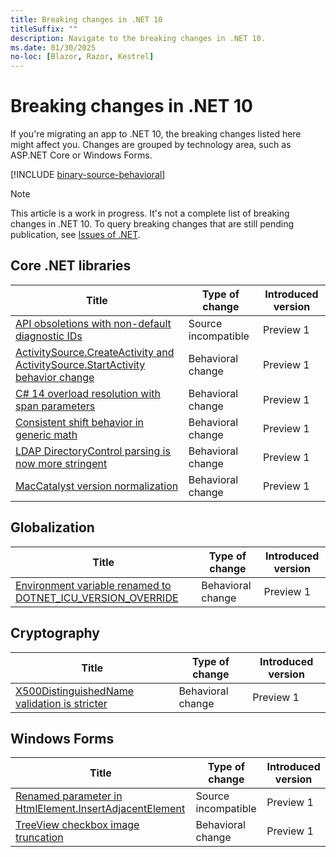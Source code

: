 ```yaml
---
title: Breaking changes in .NET 10
titleSuffix: ""
description: Navigate to the breaking changes in .NET 10.
ms.date: 01/30/2025
no-loc: [Blazor, Razor, Kestrel]
---
```

# Breaking changes in .NET 10

If you're migrating an app to .NET 10, the breaking changes listed here might affect you. Changes are grouped by technology area, such as ASP.NET Core or Windows Forms.

[!INCLUDE [binary-source-behavioral](includes/binary-source-behavioral.md)]

> [!NOTE]
>
> This article is a work in progress. It's not a complete list of breaking changes in .NET 10. To query breaking changes that are still pending publication, see [Issues of .NET](https://issuesof.net/?q=%20is:open%20-label:Documented%20is:issue%20(label:%22Breaking%20Change%22%20or%20label:breaking-change)%20(repo:dotnet/docs%20or%20repo:aspnet/Announcements)%20group:repo%20(label:%22:checkered_flag:%20Release:%20.NET%2010%22%20or%20label:10.0.0)%20sort:created-desc).

## Core .NET libraries

| Title                                                                                                                      | Type of change      | Introduced version |
|----------------------------------------------------------------------------------------------------------------------------|---------------------|--------------------|
| [API obsoletions with non-default diagnostic IDs](core-libraries/10.0/obsolete-apis.md)                                    | Source incompatible | Preview 1          |
| [ActivitySource.CreateActivity and ActivitySource.StartActivity behavior change](core-libraries/10.0/activity-sampling.md) | Behavioral change   | Preview 1          |
| [C# 14 overload resolution with span parameters](core-libraries/10.0/csharp-overload-resolution.md)                        | Behavioral change   | Preview 1          |
| [Consistent shift behavior in generic math](core-libraries/10.0/generic-math.md)                                           | Behavioral change   | Preview 1          |
| [LDAP DirectoryControl parsing is now more stringent](core-libraries/10.0/ldap-directorycontrol-parsing.md)                | Behavioral change   | Preview 1          |
| [MacCatalyst version normalization](core-libraries/10.0/maccatalyst-version-normalization.md)                              | Behavioral change   | Preview 1          |

## Globalization

| Title                                                                                                 | Type of change    | Introduced version |
|-------------------------------------------------------------------------------------------------------|-------------------|--------------------|
| [Environment variable renamed to DOTNET_ICU_VERSION_OVERRIDE](globalization/10.0/version-override.md) | Behavioral change | Preview 1          |

## Cryptography

| Title                                                                                                  | Type of change    | Introduced version |
|--------------------------------------------------------------------------------------------------------|-------------------|--------------------|
| [X500DistinguishedName validation is stricter](cryptography/10.0/x500distinguishedname-validation.md)  | Behavioral change | Preview 1          |

## Windows Forms

| Title                                                                                                             | Type of change      | Introduced version |
|-------------------------------------------------------------------------------------------------------------------|---------------------|--------------------|
| [Renamed parameter in HtmlElement.InsertAdjacentElement](windows-forms/10.0/insertadjacentelement-orientation.md) | Source incompatible | Preview 1          |
| [TreeView checkbox image truncation](windows-forms/10.0/treeview-text-location.md)                                | Behavioral change   | Preview 1          |
